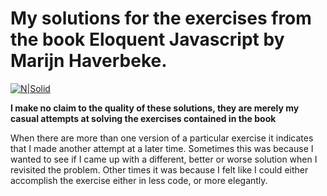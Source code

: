 # My solutions for the exercises from the book Eloquent Javascript by Marijn Haverbeke.

[![N|Solid](https://i.imgur.com/5Y4vR1q.png)](http://eloquentjavascript.net/)

**I make no claim to the quality of these solutions, they are merely my casual attempts at solving the exercises contained in the book**

When there are more than one version of a particular exercise it indicates that I made another attempt at a later time. Sometimes this was because I wanted to see if I came up with a different, better or worse solution when I revisited the problem. Other times it was because I felt like I could either accomplish the exercise either in less code, or more elegantly.